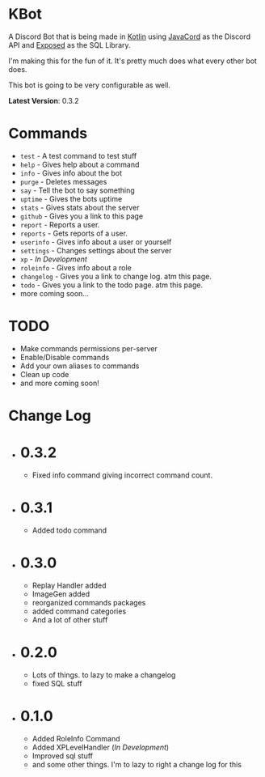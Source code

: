 # KBot

A Discord Bot that is being made 
in [Kotlin](https://kotlinlang.org/) 
using [JavaCord](https://github.com/Javacord/Javacord) as the Discord API
and [Exposed](https://github.com/JetBrains/Exposed) as the SQL Library.

I'm making this for the fun of it. It's pretty much does what every other bot does. 

This bot is going to be very configurable as well.

**Latest Version**: 0.3.2

# Commands
- `test` - A test command to test stuff
- `help` - Gives help about a command
- `info` - Gives info about the bot
- `purge` - Deletes messages
- `say` - Tell the bot to say something
- `uptime` - Gives the bots uptime
- `stats` - Gives stats about the server
- `github` - Gives you a link to this page
- `report` - Reports a user.
- `reports` - Gets reports of a user.
- `userinfo` - Gives info about a user or yourself
- `settings` - Changes settings about the server
- `xp` - *In Development*
- `roleinfo` - Gives info about a role
- `changelog` - Gives you a link to change log. atm this page.
- `todo` - Gives you a link to the todo page. atm this page.
- more coming soon...

# TODO
- Make commands permissions per-server
- Enable/Disable commands
- Add your own aliases to commands
- Clean up code
- and more coming soon!

# Change Log
- # 0.3.2
  - Fixed info command giving incorrect command count.
- # 0.3.1
  - Added todo command
- # 0.3.0
  - Replay Handler added
  - ImageGen added
  - reorganized commands packages
  - added command categories
  - And a lot of other stuff
- # 0.2.0
  - Lots of things. to lazy to make a changelog
  - fixed SQL stuff
- # 0.1.0
  - Added RoleInfo Command
  - Added XPLevelHandler (*In Development*)
  - Improved sql stuff
  - and some other things. 
  I'm to lazy to right a change log for this